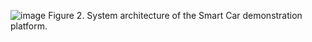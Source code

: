 ![image](https://github.com/smartCarLab/smartCar/blob/master/image/image2.png?raw=true)
Figure 2. System architecture of the Smart Car demonstration platform.


